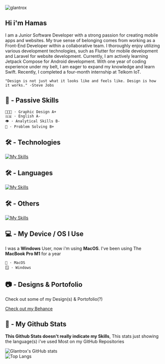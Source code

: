 
![glantrox](https://cdn.discordapp.com/attachments/1110006269571514438/1110006967910535280/bannergithub.png)

## Hi i'm Hamas
I am a Junior Software Developer with a strong passion for creating mobile apps and websites. My true sense of belonging comes from working as a Front-End Developer within a collaborative team. I thoroughly enjoy utilizing various development technologies, such as Flutter for mobile development and Laravel for website development. Currently, I am actively learning Jetpack Compose for Android development. With one year of coding experience under my belt, I am eager to expand my knowledge and learn Swift. Recently, I completed a four-month internship at Telkom IoT.

```"Design is not just what it looks like and feels like. Design is how it works." -Steve Jobs```


## 🧠 - Passive Skills
```
🧑🏻‍🎨 · Graphic Design A+
🇬🇧 · English A-
👁 · Analytical Skills B-
🤔 · Problem Solving B+
```
## 🛠 - Technologies
[![My Skills](https://skillicons.dev/icons?i=laravel,postman,firebase,flutter,vscode,bootstrap,postgre)](https://skillicons.dev)

## 🛠 - Languages
[![My Skills](https://skillicons.dev/icons?i=html,js,dart,css,kotlin,java,php)](https://skillicons.dev)

## 🛠 - Others
[![My Skills](https://skillicons.dev/icons?i=photoshop,premiere,ae,figma)](https://skillicons.dev)

## 💻 - My Device / OS I Use
I was a **Windows** User, now i'm using **MacOS**.
I've been using The **MacBook Pro M1** for a year 
```
🍎 · MacOS
🪟 · Windows
```

## 📷 - Designs & Portofolio
Check out some of my Design(s) & Portofolio(?)

<a href="https://glantrox.com">
Check out my Behance
</a><br>



## 🚀 - My Github Stats
**This Github Stats doesn't really indicate my Skills**, This stats just showing the language(s) i've used Most on my GitHub Repositories

![Glantrox's GitHub stats](https://github-readme-stats.vercel.app/api/?username=Izan2020&show_icons=true&title_color=fff&icon_color=79ff97&text_color=9f9f9f&bg_color=151515) <br>
![Top Langs](https://github-readme-stats.vercel.app/api/top-langs/?username=Izan2020&layout=compact&show_icons=true&title_color=fff&icon_color=79ff97&text_color=9f9f9f&bg_color=151515)


